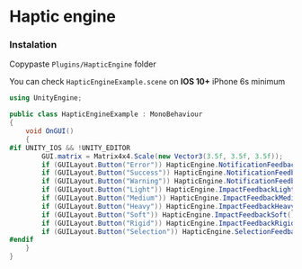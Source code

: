 # Haptic engine

### Instalation

Copypaste ```Plugins/HapticEngine``` folder

You can check ```HapticEngineExample.scene``` on **IOS 10+** iPhone 6s minimum

``` c#
using UnityEngine;

public class HapticEngineExample : MonoBehaviour
{
    void OnGUI()
    {
#if UNITY_IOS && !UNITY_EDITOR
        GUI.matrix = Matrix4x4.Scale(new Vector3(3.5f, 3.5f, 3.5f));
        if (GUILayout.Button("Error")) HapticEngine.NotificationFeedbackError();
        if (GUILayout.Button("Success")) HapticEngine.NotificationFeedbackSuccess();
        if (GUILayout.Button("Warning")) HapticEngine.NotificationFeedbackWarning();
        if (GUILayout.Button("Light")) HapticEngine.ImpactFeedbackLight();
        if (GUILayout.Button("Medium")) HapticEngine.ImpactFeedbackMedium();
        if (GUILayout.Button("Heavy")) HapticEngine.ImpactFeedbackHeavy();
        if (GUILayout.Button("Soft")) HapticEngine.ImpactFeedbackSoft();
        if (GUILayout.Button("Rigid")) HapticEngine.ImpactFeedbackRigid();
        if (GUILayout.Button("Selection")) HapticEngine.SelectionFeedback();
#endif
    }
}
```
